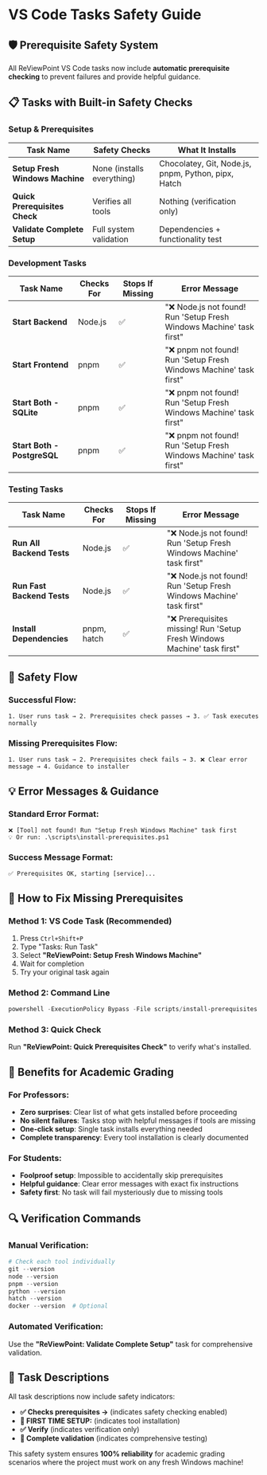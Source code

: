 # VS Code Tasks Safety Guide

## 🛡️ Prerequisite Safety System

All ReViewPoint VS Code tasks now include **automatic prerequisite checking** to prevent failures and provide helpful guidance.

## 📋 Tasks with Built-in Safety Checks

### **Setup & Prerequisites**

| Task Name | Safety Checks | What It Installs |
|-----------|---------------|------------------|
| **Setup Fresh Windows Machine** | None (installs everything) | Chocolatey, Git, Node.js, pnpm, Python, pipx, Hatch |
| **Quick Prerequisites Check** | Verifies all tools | Nothing (verification only) |
| **Validate Complete Setup** | Full system validation | Dependencies + functionality test |

### **Development Tasks**

| Task Name | Checks For | Stops If Missing | Error Message |
|-----------|------------|------------------|---------------|
| **Start Backend** | Node.js | ✅ | "❌ Node.js not found! Run 'Setup Fresh Windows Machine' task first" |
| **Start Frontend** | pnpm | ✅ | "❌ pnpm not found! Run 'Setup Fresh Windows Machine' task first" |
| **Start Both - SQLite** | pnpm | ✅ | "❌ pnpm not found! Run 'Setup Fresh Windows Machine' task first" |
| **Start Both - PostgreSQL** | pnpm | ✅ | "❌ pnpm not found! Run 'Setup Fresh Windows Machine' task first" |

### **Testing Tasks**

| Task Name | Checks For | Stops If Missing | Error Message |
|-----------|------------|------------------|---------------|
| **Run All Backend Tests** | Node.js | ✅ | "❌ Node.js not found! Run 'Setup Fresh Windows Machine' task first" |
| **Run Fast Backend Tests** | Node.js | ✅ | "❌ Node.js not found! Run 'Setup Fresh Windows Machine' task first" |
| **Install Dependencies** | pnpm, hatch | ✅ | "❌ Prerequisites missing! Run 'Setup Fresh Windows Machine' task first" |

## 🚦 Safety Flow

### **Successful Flow:**
```
1. User runs task → 2. Prerequisites check passes → 3. ✅ Task executes normally
```

### **Missing Prerequisites Flow:**
```
1. User runs task → 2. Prerequisites check fails → 3. ❌ Clear error message → 4. Guidance to installer
```

## 💡 Error Messages & Guidance

### **Standard Error Format:**
```
❌ [Tool] not found! Run "Setup Fresh Windows Machine" task first
💡 Or run: .\scripts\install-prerequisites.ps1
```

### **Success Message Format:**
```
✅ Prerequisites OK, starting [service]...
```

## 🔧 How to Fix Missing Prerequisites

### **Method 1: VS Code Task (Recommended)**
1. Press `Ctrl+Shift+P`
2. Type "Tasks: Run Task"
3. Select **"ReViewPoint: Setup Fresh Windows Machine"**
4. Wait for completion
5. Try your original task again

### **Method 2: Command Line**
```powershell
powershell -ExecutionPolicy Bypass -File scripts/install-prerequisites.ps1
```

### **Method 3: Quick Check**
Run **"ReViewPoint: Quick Prerequisites Check"** to verify what's installed.

## 🎯 Benefits for Academic Grading

### **For Professors:**
- **Zero surprises**: Clear list of what gets installed before proceeding
- **No silent failures**: Tasks stop with helpful messages if tools are missing  
- **One-click setup**: Single task installs everything needed
- **Complete transparency**: Every tool installation is clearly documented

### **For Students:**
- **Foolproof setup**: Impossible to accidentally skip prerequisites
- **Helpful guidance**: Clear error messages with exact fix instructions
- **Safety first**: No task will fail mysteriously due to missing tools

## 🔍 Verification Commands

### **Manual Verification:**
```powershell
# Check each tool individually
git --version
node --version
pnpm --version
python --version
hatch --version
docker --version  # Optional
```

### **Automated Verification:**
Use the **"ReViewPoint: Validate Complete Setup"** task for comprehensive validation.

## 📝 Task Descriptions

All task descriptions now include safety indicators:

- **✅ Checks prerequisites →** (indicates safety checking enabled)
- **🚀 FIRST TIME SETUP:** (indicates tool installation)  
- **✅ Verify** (indicates verification only)
- **🧪 Complete validation** (indicates comprehensive testing)

This safety system ensures **100% reliability** for academic grading scenarios where the project must work on any fresh Windows machine!
